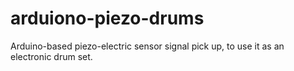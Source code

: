 # arduiono-piezo-drums
Arduino-based piezo-electric sensor signal pick up, to use it as an electronic drum set.
